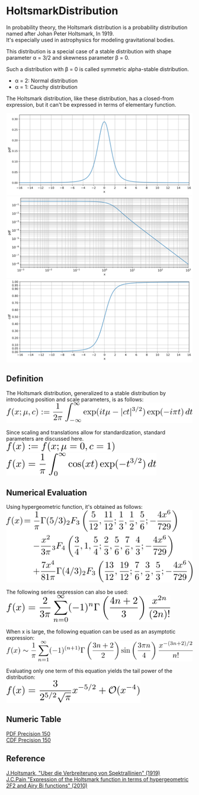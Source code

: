 # HoltsmarkDistribution
 
In probability theory, the Holtsmark distribution is a probability distribution named after Johan Peter Holtsmark, In 1919.  
It's especially used in astrophysics for modeling gravitational bodies.  

This distribution is a special case of a stable distribution with shape parameter &alpha; = 3/2 and skewness parameter &beta; = 0.  

Such a distribution with &beta; = 0 is called symmetric alpha-stable distribution.  
- &alpha; = 2: Normal distribution
- &alpha; = 1: Cauchy distribution

The Holtsmark distribution, like these distribution, has a closed-from expression, but it can't be expressed in terms of elementary function.  

![pdf](figures/holtsmark_pdf.svg)  
![pdf-loglog](figures/holtsmark_pdf_loglog.svg)  
![cdf](figures/holtsmark_cdf.svg)  

## Definition
The Holtsmark distribution, generalized to a stable distribution by introducing position and scale parameters, is as follows:  
![holtsmark1](figures/holtsmark1.svg)  

Since scaling and translations allow for standardization, standard parameters are discussed here.  
![holtsmark2](figures/holtsmark2.svg)  
![holtsmark3](figures/holtsmark3.svg)  

## Numerical Evaluation
Using hypergeometric function, it's obtained as follows:  
![holtsmark4](figures/holtsmark4.svg)  

The following series expression can also be used:  
![holtsmark5](figures/holtsmark5.svg)  

When x is large, the following equation can be used as an asymptotic expression:  
![holtsmark6](figures/holtsmark6.svg)  

Evaluating only one term of this equation yields the tail power of the distribution:  
![holtsmark7](figures/holtsmark7.svg)  

## Numeric Table
[PDF Precision 150](results/pdf_precision150.csv)  
[CDF Precision 150](results/cdf_precision150.csv)  

## Reference
[J.Holtsmark, "Uber die Verbreiterung von Spektrallinien" (1919)](https://zenodo.org/records/1424343)  
[J.C.Pain "Expression of the Holtsmark function in terms of hypergeometric 2F2 and Airy Bi functions" (2010)](https://arxiv.org/abs/2001.11893)  
